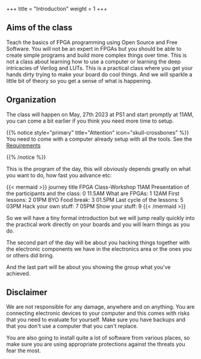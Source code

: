 +++
title = "Introduction"
weight = 1
+++

## Aims of the class
Teach the basics of FPGA programming using Open Source and Free Software. You will not be an expert in FPGAs but you should be able to create simple programs and build more complex things over time.
This is not a class about learning how to use a computer or learning the deep intricacies of Verilog and LUTs. This is a practical class where you get your hands dirty trying to make your board do cool things. And we will sparkle a little bit of theory so you get a sense of what is happening.

## Organization

The class will happen on May, 27th 2023 at PS1 and start promptly at 11AM, you can come a bit earlier if you think you need more time to setup.

{{% notice style="primary" title="Attention" icon="skull-crossbones" %}}
You need to come with a computer already setup with all the tools. See the [Requirements](../requirements/)

{{% /notice %}}

This is the program of the day, this will obviously depends greatly on what you want to do, how fast you advance etc:

{{< mermaid >}}
journey
    title FPGA Class-Workshop
    11AM Presentation of the participants and the class: 0
    11.5AM What are FPGAs:  1
    12AM First lessons: 2
    01PM BYO Food break: 3
    01.5PM Last cycle of the lessons: 5
    03PM Hack your own stuff: 7
    05PM Show your stuff: 9
{{< /mermaid >}}

So we will have a tiny formal introduction but we will jump really quickly into the practical work directly on your boards and you will learn things as you do.

The second part of the day will be about you hacking things together with the electronic components we have in the electronics area or the ones you or others did bring.

And the last part will be about you showing the group what you've achieved.

## Disclaimer
We are not responsible for any damage, anywhere and on anything. You are connecting electronic devices to your computer and this comes with risks that you need to evaluate for yourself. Make sure you have backups and that you don't use a computer that you can't replace.

You are also going to install quite a lot of software from various places, so make sure you are using appropriate protections against the threats you fear the most.
